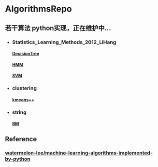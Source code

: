 # AlgorithmsRepo
## 若干算法 python实现，正在维护中...

+ ### Statistics_Learning_Methods_2012_LiHang                                              
  #### [DecisionTree](https://github.com/errorplayer/AlgorithmsRepo/blob/master/Statistics_Learning_Methods_2012_LiHang/DecisionTree.py)             
  #### [HMM](https://github.com/errorplayer/AlgorithmsRepo/blob/master/Statistics_Learning_Methods_2012_LiHang/HMM/HMM.py)             
  #### [SVM](https://github.com/errorplayer/AlgorithmsRepo/blob/master/Statistics_Learning_Methods_2012_LiHang/SVM.py)               

+ ### clustering        
  #### [kmeans++](https://github.com/errorplayer/AlgorithmsRepo/blob/master/clustering/kmeans%2B%2B.ipynb)                           
+ ### string                    
  #### [BM](https://github.com/errorplayer/AlgorithmsRepo/blob/master/string/BM.py)  
  
## Reference
### [watermelon-lee/machine-learning-algorithms-implemented-by-python](https://github.com/watermelon-lee/machine-learning-algorithms-implemented-by-python)
